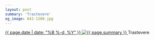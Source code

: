```yaml
---
layout: post
summary: 'Trastevere'
og_image: 842-1280.jpg
---
```


<p>
 <time>
  <a href="/842">
   {{ page.date | date: "%B %-d, %Y" }}
  </a>
 </time>
 <a href="/842">
  <img alt="{{ page.summary }}" sizes="(min-width: 700px) 50vw, calc(100vw - 2rem)" src="{{ site.assets_url }}/842-640.jpg" srcset="{{ site.assets_url }}/842-320.jpg 320w, {{ site.assets_url }}/842-640.jpg 640w, {{ site.assets_url }}/842-960.jpg 960w, {{ site.assets_url }}/842-1280.jpg 1280w"/>
 </a>
 <span>
  Trastevere
 </span>
</p>
